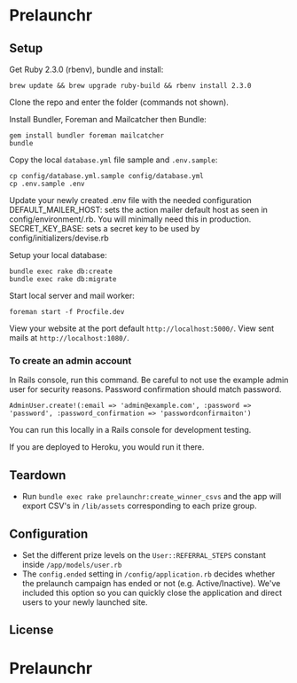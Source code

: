Prelaunchr
==========

## Setup

Get Ruby 2.3.0 (rbenv), bundle and install:

```no-highlight
brew update && brew upgrade ruby-build && rbenv install 2.3.0
```

Clone the repo and enter the folder (commands not shown).

Install Bundler, Foreman and Mailcatcher then Bundle:

```no-highlight
gem install bundler foreman mailcatcher
bundle
```

Copy the local `database.yml` file sample and `.env.sample`:

```no-highlight
cp config/database.yml.sample config/database.yml
cp .env.sample .env
```

Update your newly created .env file with the needed configuration
DEFAULT\_MAILER\_HOST: sets the action mailer default host as seen in
config/environment/<environment>.rb. You will minimally need this in production.
SECRET\_KEY\_BASE: sets a secret key to be used by config/initializers/devise.rb

Setup your local database:

```no-highlight
bundle exec rake db:create
bundle exec rake db:migrate
```

Start local server and mail worker:

```no-highlight
foreman start -f Procfile.dev
```

View your website at the port default `http://localhost:5000/`.
View sent mails at `http://localhost:1080/`.

### To create an admin account

In Rails console, run this command. Be careful to not use the example admin user
for security reasons. Password confirmation should match password.

`AdminUser.create!(:email => 'admin@example.com', :password => 'password', :password_confirmation => 'passwordconfirmaiton')`

You can run this locally in a Rails console for development testing.

If you are deployed to Heroku, you would run it there.

## Teardown

* Run `bundle exec rake prelaunchr:create_winner_csvs` and the app will export
CSV's in `/lib/assets` corresponding to each prize group.

## Configuration

* Set the different prize levels on the `User::REFERRAL_STEPS` constant inside
`/app/models/user.rb`
* The `config.ended` setting in `/config/application.rb` decides whether the
prelaunch campaign has ended or not (e.g. Active/Inactive). We've included this
option so you can quickly close the application and direct users to your newly
launched site.

## License


# Prelaunchr

